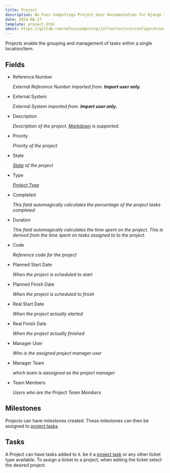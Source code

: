 ```yaml
---
title: Project
description: No Fuss Computings Project User Documentation for Django ITSM
date: 2024-06-17
template: project.html
about: https://gitlab.com/nofusscomputing/infrastructure/configuration-management/django_app
---
```


Projects enable the grouping and management of tasks within a single location/item.


## Fields

- Reference Number

    _External Reference Number imported from. **Import user only.**_

- External System

    _External System imported from. **Import user only.**_

- Description

    _Description of the project. [Markdown](../core/markdown.md) is supported._

- Priority

    _Priority of the project_

- State

    _[State](./project_state.md) of the project_

- Type

    _[Project Type](./project_type.md)_

- Completed

    _This field automagically calculates the percentage of the project tasks completed_

- Duration

    _This field automagically calculates the time spent on the project. This is derived from the time spent on tasks assigned to to the project._

- Code

    _Reference code for the project_

- Planned Start Date

    _When the project is scheduled to start_

- Planned Finish Date

    _When the project is scheduled to finish_

- Real Start Date

    _When the project actually started_

- Real Finish Date

    _When the project actually finished_

- Manager User

    _Who is the assigned project manager user_

- Manager Team

    _which team is aassigned as the project manager_

- Team Members

    _Users who are the Project Team Members_


## Milestones

Projects can have milestones created. These milestones can then be assigned to [project tasks](./project_task.md).

## Tasks

A Project can have tasks added to it. be it a [project task](./project_task.md) or any other ticket type available. To assign a ticket to a project, when editing the ticket select the desired project.
